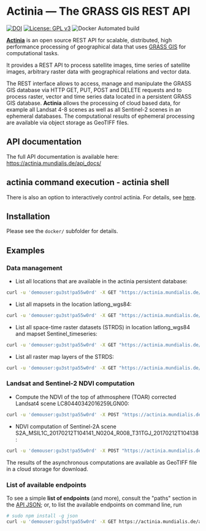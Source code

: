 # Actinia — The GRASS GIS REST API


[![DOI](https://zenodo.org/badge/DOI/10.5281/zenodo.2631917.svg)](https://doi.org/10.5281/zenodo.2631917)
[![License: GPL v3](https://img.shields.io/badge/License-GPL%20v3-blue.svg)](http://www.gnu.org/licenses/gpl-3.0)
![Docker Automated build](https://img.shields.io/docker/automated/mundialis/actinia-core.svg)


**[Actinia](https://actinia.mundialis.de/)** is an open source REST API for scalable, distributed, high performance
processing of geographical data that uses [GRASS GIS](https://grass.osgeo.org/) for computational tasks.

It provides a REST API to process satellite images, time series of satellite images,
arbitrary raster data with geographical relations and vector data.

The REST interface allows to access, manage and manipulate the GRASS GIS
database via HTTP GET, PUT, POST and DELETE requests and to process raster, vector and
time series data located in a persistent GRASS GIS database.
**Actinia** allows the processing of cloud based data, for example all Landsat 4-8 scenes as well as all
Sentinel-2 scenes in an ephemeral databases. The computational results of ephemeral processing
are available via object storage as GeoTIFF files.

## API documentation

The full API documentation is available here: https://actinia.mundialis.de/api_docs/

## actinia command execution - actinia shell

There is also an option to interactively control actinia. For details,
see [here](https://github.com/mundialis/actinia_core/tree/master/scripts).

## Installation

Please see the `docker/` subfolder for details.


## Examples

### Data management

* List all locations that are available in the actinia persistent database:

```bash
curl -u 'demouser:gu3st!pa55w0rd' -X GET "https://actinia.mundialis.de/api/v1/locations"
```

* List all mapsets in the location latlong_wgs84:

```bash
curl -u 'demouser:gu3st!pa55w0rd' -X GET "https://actinia.mundialis.de/api/v1/locations/latlong_wgs84/mapsets"
```

* List all space-time raster datasets (STRDS) in location latlong_wgs84 and mapset Sentinel_timeseries:

```bash
curl -u 'demouser:gu3st!pa55w0rd' -X GET "https://actinia.mundialis.de/api/v1/locations/latlong_wgs84/mapsets/modis_ndvi_global/strds"
```

* List all raster map layers of the STRDS:

```bash
curl -u 'demouser:gu3st!pa55w0rd' -X GET "https://actinia.mundialis.de/api/v1/locations/latlong_wgs84/mapsets/modis_ndvi_global/strds/ndvi_16_5600m/raster_layers"
```

### Landsat and Sentinel-2 NDVI computation

* Compute the NDVI of the top of athmosphere (TOAR) corrected Landsat4 scene LC80440342016259LGN00:

```bash
curl -u 'demouser:gu3st!pa55w0rd' -X POST "https://actinia.mundialis.de/api/v1/landsat_process/LC80440342016259LGN00/TOAR/NDVI"
```

* NDVI computation of Sentinel-2A scene S2A_MSIL1C_20170212T104141_N0204_R008_T31TGJ_20170212T104138:

```bash
curl -u 'demouser:gu3st!pa55w0rd' -X POST "https://actinia.mundialis.de/api/v1/sentinel2_process/ndvi/S2A_MSIL1C_20170212T104141_N0204_R008_T31TGJ_20170212T104138"
```

The results of the asynchronous computations are available as GeoTIFF file in a cloud storage for download.

### List of available endpoints

To see a simple **list of endpoints** (and more), consult the "paths" section in the [API JSON](https://actinia.mundialis.de/api/v1/swagger.json); or, to list the available endpoints on command line, run

```bash
# sudo npm install -g json
curl -u 'demouser:gu3st!pa55w0rd' -X GET https://actinia.mundialis.de/api/v1/swagger.json | json paths | json -ka
```
